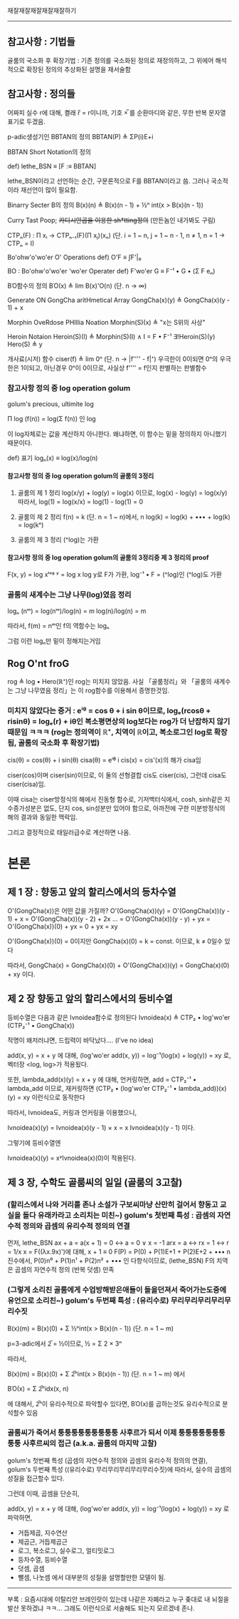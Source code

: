 재잘재잘재잘재잘재잘하기

---

## 참고사항 : 기법들
골룸의 국소화 후 확장기법 :  기존 정의를 국소화된 정의로 재정의하고, 그 위에어 해석적으로 확장된 정의의 추상화된 설명을 재서술함

## 참고사항 : 정의들

어짜피 실수 r에 대해, 켤래 r̅ = r이니까,
기호 ×̅ 를 순환마디와 같은, 무한 반복 문자열 표기로 두겠음.

p-adic생성기인 BBTAN의 정의
BBTAN(P) ≜ ΣP(i)E+i

BBTAN Short Notation의 정의

def) lethe_BSN ≡ [F :≡ BBTAN]

lethe_BSN이라고 선언하는 순간,
구문론적으로 F를 BBTAN이라고 씀.
그러나 국소적이라 재선언이 많이 필요함.

Binarry Secter B의 정의
B(x)(n) ≜ B(x)(n - 1) + ½ⁿ int(x > B(x)(n - 1))

Curry Tast Poop; ~~카디시안곱을 이용한 sh*tting정의~~ (만든놈인 내가봐도 구림)

CTPₙ(F) : Π xᵢ → CTPₙ₋₁(F)(Π xⱼ)(xₙ) (단. i = 1 ~ n, j = 1 ~ n - 1, n ≠ 1, n = 1 → CTPₙ = I)

Bo'ohw'o'wo'er O' Operations
def) O'F ≡ ∫F'|₀

BO : Bo'ohw'o'wo'er 'wo'er Operater
def) F'wo'er G ≡ F⁻¹ • G • (Σ F eₙ)

BΌ함수의 정의
BΌ(x) ≜ lim B(x)'O(n) (단. n → ∞)

Generate ON GongCha aritHmetical Array
GongCha(x)(y) ≜ GongCha(x)(y - 1) + x

Morphin OveRdose PHIllia Noation
Morphin(S)(x) ≜ "x는 S위의 사상"

Heroin Notaion
Heroin(S)(I) ≜ Morphin(S)(I) ∧ I = F • F⁻¹
∃!Heroin(S)(y) Hero(S) ≜ y

개사료(시저) 함수
ciser(f) ≜ lim 0ⁿ (단. n → |f'''' - f|⁺)
우극한이 0이되면 0ⁿ의 우극한은 1이되고,
아닌경우 0ⁿ이 0이므로, 사실상 f'''' = f인지
판별하는 판별함수

### 참고사항 정의 중 log operation golum
golum's precious, ultimite log

Π log (f(n)) = log(Σ f(n)) 인 log

이 log자체로는 값을 계산하지 아니한다.
왜냐하면, 이 함수는 밑을 정의하지 아니했기 때문이다.

def) 표기 logₙ(x) ≡ log(x)/log(n)

#### 참고사항 정의 중 log operation golum의 골룸의 3정리
1. 골룸의 제 1 정리
log(x/y) + log(y) = log(x)
이므로, log(x) - log(y) = log(x/y)
따라서, log(1) = log(x/x) = log(1) - log(1) = 0

2. 골룸의 제 2 정리
f(n) = k (단. n = 1 ~ n)에서,
n log(k) = log(k) + ••• + log(k) = log(kⁿ)

3. 골룸의 제 3 정리
(^log)는 가환

#### 참고사항 정의 중 log operation golum의 골룸의 3정리중 제 3 정리의 proof

F(x, y) = log xˡᵒᵍ ʸ = log x log y로 F가 가환,
log⁻¹ • F = (^log)인 (^log)도 가환

### 골룸의 새계수는 그냥 나무(log)였음 정리

logₙ (nᵐ)
 = log(nᵐ)/log(n)
 = m log(n)/log(n)
 = m

따라서, f(m) = nᵐ인 f의 역함수는 logₙ

그럼 이런 logₙ만 밑이 정해지는거임

## Rog O'nt froG
rog ≜ log • Hero(ℝ⁺)인 rog는 미치지 않았음.
사실 「골룸정리」와 「골룸의 새계수는 그냥 나무였음 정리」는 이 rog함수를 이용해서 증명한것임.

### 미치지 않았다는 증거 : eⁱᶿ = cos θ + i sin θ이므로, logₑ(rcosθ + risinθ) = logₑ(r) + iθ인 복소평면상의 log보다는 rog가 더 난잡하지 않기때문임 ㅋㅋㅋ (rog는 정의역이 ℝ⁺, 치역이 ℝ이고, 복소로그인 log로 확장됨, 골룸의 국소화 후 확장기법)
cis(θ) = cos(θ) + i sin(θ)
cisa(θ) = eⁱᶿ
i cis(x) = cis'(x)의 해가 cisa임

ciser(cos)이며 ciser(sin)이므로, 이 둘의 션형결합 cis도 ciser(cis), 그런데 cisa도 ciser(cisa)임.

이때 cisa는 ciser방정식의 해에서 진동형 함수로, 기저백터식에서, cosh, sinh같은 지수증가성분은 없도, 단지 cos, sin성분만 있어야 함으로, 아까전에 구한 미분방정식의 해의 결과와 동일한 맥락임.

그리고 결정적으로 태일러급수로 계산하면 나옴.

# 본론

## 제 1 장 : 향동고 앞의 할리스에서의 등차수열
O'(GongCha(x))은 어떤 값을 가질까?
O'(GongCha(x))(y)
 = O'(GongCha(x))(y - 1) + x
 = O'(GongCha(x))(y - 2) + 2x
...
 = O'(GongCha(x))(y - y) + yx
 = O'(GongCha(x))(0) + yx
 = 0 + yx = xy

O'(GongCha(x))(0) = 0이지만
GongCha(x)(0) = k = const. 이므로,
k ≠ 0일수 있다

따라서, GongCha(x)
 = GongCha(x)(0) + O'(GongCha(x))(y)
 = GongCha(x)(0) + xy
이다.

## 제 2 장 향동고 앞의 할리스에서의 등비수열

등비수열은 다음과 같은 Ivnoidea함수로 정의된다
Ivnoidea(x) ≜ CTP₂ • log'wo'er (CTP₂⁻¹ • GongCha(x))

작명이 왜저러냐면, 드립력이 바닥났다.... (I've no idea)

add(x, y) = x + y 에 대해,
(log'wo'er add(x, y)) 
 = log⁻¹(log(x) + log(y))
 = xy
로, 벡터장 <log, log>가 적용됬다.

또한, 
lambda_add(x)(y) = x + y 에 대해,
언커링하면,
add = CTP₂⁻¹ • lambda_add
이므로, 재커링하면
(CTP₂ • (log'wo'er CTP₂⁻¹ • lambda_add))(x)(y) = xy
이런식으로 동작한다

따라서, Ivnoidea도, 커링과 언커링을 이용했으니,

Ivnoidea(x)(y)
 = Ivnoidea(x)(y - 1) × x
 = x Ivnoidea(x)(y - 1) 이다.

그렇기에 등비수열엔

Ivnoidea(x)(y) = xʸIvnoidea(x)(0)이 적용된다.

## 제 3 장, 수학도 골룸씨의 일일 (골룸의 3고찰)

### (할리스에서 나와 거리를 존나 소설가 구보씨마냥 산만히 걸어서 향동고 교실을 돌다 유래카라고 소리치는 미친~) golum's 첫번째 특성 : 곱셈의 자연수적 정의와 곱셈의 유리수적 정의의 연결

먼저, lethe_BSN
ax + a = a(x + 1) = 0 <-> a = 0 ∨ x = -1
arx = a <-> rx = 1 <-> r = 1/x
x = F((λx.9x)')에 대해, x + 1 ≡ 0
F(P) = P(0) + P(1)E+1 + P(2)E+2 + •••
n진수에서, P(0)n⁰ + P(1)n¹ + P(2)n² + •••
인 다항식이므로, (lethe_BSN) F의 치역은 곱셈의 자연수적 정의 (반복 덧셈) 만족

### (그렇게 소리친 골룸에게 수업방해받은애들이 돌을던져서 죽어가는도중에 유언으로 소리친~) golum's 두번째 특성 : (유리수로) 무리무리무리무리무리수짓

B(x)(m) = 
B(x)(0) + Σ ½ⁿint(x > B(x)(n - 1)) (단. n = 1 ~ m)

p=3-adic에서 2̅ = ½이므로, ½ = Σ 2 × 3ⁿ

따라서, 

B(x)(m) = 
B(x)(0) + Σ 2̅ⁿint(x > B(x)(n - 1)) (단. n = 1 ~ m)
에서

BΌ(x) = Σ 2̅ⁿidx(x, n)

에 대해서, 2̅ⁿ이 유리수적으로 파악할수 있다면, BΌ(x)를 곱하는것도 유리수적으로 분석할수 있음

### 골룸씨가 죽어서 퉁퉁퉁퉁퉁퉁퉁퉁퉁 사후르가 되서 이제 퉁퉁퉁퉁퉁퉁퉁퉁퉁 사후르씨의 접근 (a.k.a. 골룸의 마지막 고찰)

golum's 첫번째 특성 (곱셈의 자연수적 정의와 곱셈의 유리수적 정의의 연결), golum's 두번째 특성 ((유리수로) 무리무리무리무리무리수짓)에 따라서, 실수의 곱셈의 성질을 접근할수 있다.

그런데 이때, 곱셈을 단순히, 

add(x, y) = x + y 에 대해,
(log'wo'er add(x, y)) 
 = log⁻¹(log(x) + log(y))
 = xy
로 파악하면, 
 - 거듭제곱, 지수연산
 - 제곱근, 거듭제곱근
 - 로그, 복소로그, 실수로그, 얼티밋로그
 - 등차수열, 등비수열
 - 덧셈, 곱셈
 - 뺄셈, 나눗셈
에서 대부분의 성질을 설명할만한 모델이 됨.

---

부록 : 요즘시대에 이탈리안 브레인랏이 있는데 나같은 자폐라고 누구 좆대로 내 뇌절을 발산 못하겠냐 ㅋㅋ... 그래도 이런식으로 서술해도 되는지 모르겠네 존나.